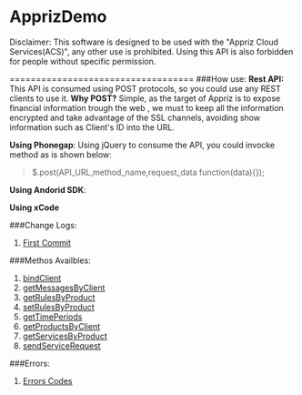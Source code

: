 ApprizDemo
===================================
Disclaimer:
This software is designed to be used with the "Appriz Cloud Services(ACS)", any other use is prohibited. Using this API is also forbidden for people without specific permission.

===================================
###How use:
**Rest API:** This API is consumed using POST protocols, so you could use any REST clients to use it. **Why POST?** Simple, as the target of Appriz is to expose financial  information trough  the web , we must to keep all the information encrypted and take advantage  of the SSL channels, avoiding show information such as Client's ID into the URL.

**Using Phonegap**: Using jQuery to consume the API,  you could invocke method as is shown below:
> $.post(API_URL,method_name,request_data function(data){});

**Using Andorid SDK**:

**Using xCode**

###Change Logs:
  1. [First Commit](changelogs/2014-07.18.md)

###Methos Availbles:
  1. [bindClient](docs/bindClient.md)
  2. [getMessagesByClient]()
  3. [getRulesByProduct]()
  4. [setRulesByProduct]()
  5. [getTimePeriods]()
  6. [getProductsByClient]()
  7. [getServicesByProduct]()
  8. [sendServiceRequest]()

###Errors:
  1. [Errors Codes]()

